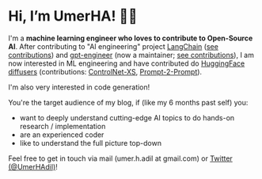# Hi, I’m UmerHA! 👋🏽

I'm a **machine learning engineer who loves to contribute to Open-Source AI**. After contributing to "AI engineering" project [LangChain](https://www.langchain.com/) ([see contributions](https://github.com/langchain-ai/langchain/pulls?q=is%3Apr+author%3AUmerHA+)) and [gpt-engineer](https://github.com/AntonOsika/gpt-engineer/) (now a maintainer; [see contributions](https://github.com/antonosika/gpt-engineer/pulls?q=is%3Apr+author%3AUmerHA+)), I am now interested in ML engineering and have contributed do [HuggingFace diffusers](https://github.com/huggingface/diffusers/) (contributions: [ControlNet-XS](https://github.com/huggingface/diffusers/pull/5827), [Prompt-2-Prompt](https://github.com/huggingface/diffusers/pull/4563)).

I'm also very interested in code generation!

You're the target audience of my blog, if (like my 6 months past self) you:
- want to deeply understand cutting-edge AI topics to do hands-on research / implementation
- are an experienced coder
- like to understand the full picture top-down

Feel free to get in touch via mail (umer.h.adil at gmail.com) or [Twitter (@UmerHAdil)](https://x.com/UmerHAdil)!
